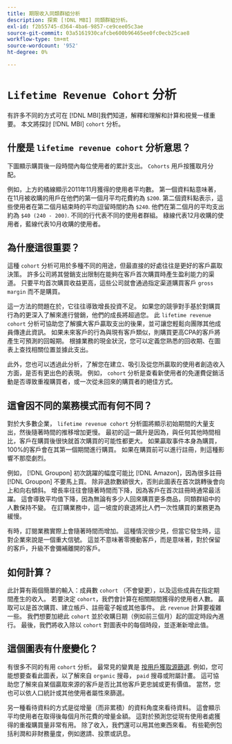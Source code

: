 ```yaml
---
title: 期限收入同類群組分析
description: 探索 [!DNL MBI] 同類群組分析。
exl-id: f2b55745-d364-4ba6-9857-ce9cee05c3ae
source-git-commit: 03a5161930cafcbe600b96465ee0fc0ecb25cae8
workflow-type: tm+mt
source-wordcount: '952'
ht-degree: 0%

---
```


# `Lifetime Revenue Cohort` 分析

有許多不同的方式可在 [!DNL MBI]我們知道，解釋和理解和計算和視覺一樣重要。 本文將探討 [!DNL MBI] `cohort` 分析。

## 什麼是 `lifetime revenue cohort` 分析意思？

下圖顯示購買後一段時間內每位使用者的累計支出。 `Cohorts` 用戶按獲取月分配。

例如，上方的橘線顯示2011年11月獲得的使用者平均數。 第一個資料點意味著，在11月被收購的用戶在他們的第一個月平均花費約為 `$200`. 第二個資料點表示，這些使用者在第二個月結束時的平均逗留時間約為 `$240`. 他們在第二個月的平均支出約為 `$40 (240 - 200)`. 不同的行代表不同的使用者群組。 綠線代表12月收購的使用者，藍線代表10月收購的使用者。

## 為什麼這很重要？

這種 `cohort` 分析可用於多種不同的用途，但最直接的好處往往是更好的客戶贏取決策。 許多公司將其營銷支出限制在能夠在客戶首次購買時產生盈利能力的渠道。 只要平均首次購買收益更高，這些公司就會通過指定渠道購買客戶 `gross margin` 而不是購買。

這一方法的問題在於，它往往導致增長投資不足。 如果您的競爭對手基於對購買行為的更深入了解來進行營銷，他們的成長將超過您。 此 `lifetime revenue cohort` 分析可協助您了解擴大客戶贏取支出的後果，並可讓您輕鬆向團隊其他成員傳達此資訊。 如果未來客戶的行為與現有客戶類似，則購買更高CPA的客戶將產生可預測的回報期。 根據業務的現金狀況，您可以定義您熟悉的回收期、在圖表上查找相關位置並據此支出。

此外，您也可以透過此分析，了解您在建立、吸引及從您所贏取的使用者創造收入方面，是否有更出色的表現。  例如， `cohort` 分析是查看新使用者的免運費促銷活動是否導致重複購買者，或一次從未回來的購買者的絕佳方式。

## 這會因不同的業務模式而有何不同？

對於大多數企業， `lifetime revenue cohort` 分析圖將顯示初始期間的大量支出，然後隨著時間的推移增加更慢。 最初的這一飆升是因為，與任何其他時間相比，客戶在購買後很快就首次購買的可能性都更大。 如果贏取事件本身為購買，100%的客戶會在其第一個期間進行購買。 如果在購買前可以進行註冊，則這種影響不那麼劇烈。

例如， [!DNL Groupon] 初次跳躍的幅度可能比 [!DNL Amazon]，因為很多註冊 [!DNL Groupon] 不要馬上買。 除非退款數額很大，否則此圖表在首次跳轉後會向上和向右傾斜。 增長率往往會隨著時間而下降，因為客戶在首次註冊時通常最活躍。 這會導致平均值下降，因為無論有多少人回來購買更多商品，同類群組中的人數保持不變。 在訂購業務中，這一坡度的衰退將比人們一次性購買的業務更為緩慢。

有時，訂閱業務實際上會隨著時間而增加。 這種情況很少見，但當它發生時，這對企業來說是一個重大信號。 這並不意味著零攪動客戶，而是意味著，對於保留的客戶，升級不會彌補離開的客戶。

## 如何計算？

此計算有兩個簡單的輸入：成員數 `cohort` （不會變更），以及這些成員在指定期間產生的收入。 若要決定 `cohort`，我們會計算在相關期間獲得的使用者人數。 贏取可以是首次購買、建立帳戶、註冊電子報或其他事件。 此 `revenue` 計算要複雜一些。 我們想要加總此 `cohort` 並於收購日期（例如前三個月）起的固定時段內進行。 最後，我們將收入除以 `cohort` 對圖表中的每個時段，並逐漸新增此值。

## 這個圖表有什麼變化？

有很多不同的有用 `cohort` 分析。  最常見的變異是 [按用戶獲取源篩選](../analysis/most-value-source-channel.md). 例如，您可能想要查看此圖表，以了解來自 `organic` 搜尋， `paid` 搜尋或附屬計畫。 這可協助您了解來自某個贏取來源的客戶是否比其他客戶更忠誠或更有價值。 當然，您也可以依人口統計或其他使用者屬性來篩選。

另一種看待資料的方式是從增量（而非累積）的資料角度來看待資料。  這會顯示平均使用者在取得後每個月所花費的增量金額。  這對於預測您從現有使用者處獲得的重複購買量非常有用。 除了收入，我們還可以用其他東西來看。 有些範例包括利潤和非財務量度，例如邀請、投票或訊息。
